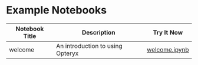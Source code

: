 # Example Notebooks

Notebook Title | Description                       | Try It Now 
-------------- | --------------------------------- | -------
welcome        | An introduction to using Opteryx  | [welcome.ipynb](welcome.ipynb)